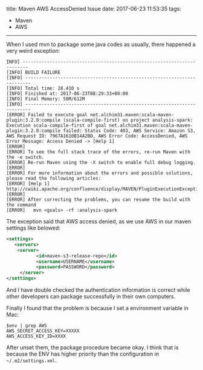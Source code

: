 title: Maven AWS AccessDenied Issue
date: 2017-06-23 11:53:35
tags: 
- Maven
- AWS
---

When I used mvn to package some java codes as usually, there happened a very weird exception:

``` shell
INFO] ------------------------------------------------------------------------
[INFO] BUILD FAILURE
[INFO] ------------------------------------------------------------------------
[INFO] Total time: 28.410 s
[INFO] Finished at: 2017-06-23T08:29:33+00:00
[INFO] Final Memory: 50M/612M
[INFO] ------------------------------------------------------------------------
[ERROR] Failed to execute goal net.alchim31.maven:scala-maven-plugin:3.2.0:compile (scala-compile-first) on project analysis-spark: Execution scala-compile-first of goal net.alchim31.maven:scala-maven-plugin:3.2.0:compile failed: Status Code: 403, AWS Service: Amazon S3, AWS Request ID: 7967A1610B14A2BD, AWS Error Code: AccessDenied, AWS Error Message: Access Denied -> [Help 1]
[ERROR]
[ERROR] To see the full stack trace of the errors, re-run Maven with the -e switch.
[ERROR] Re-run Maven using the -X switch to enable full debug logging.
[ERROR]
[ERROR] For more information about the errors and possible solutions, please read the following articles:
[ERROR] [Help 1] http://cwiki.apache.org/confluence/display/MAVEN/PluginExecutionException
[ERROR]
[ERROR] After correcting the problems, you can resume the build with the command
[ERROR]   mvn <goals> -rf :analysis-spark
```

The exception said that AWS access denied, as we use AWS in our maven settings like belowed:

``` xml
<settings>
   <servers>
    <server>
           <id>maven-s3-release-repo</id>
           <username>USERNAME</username>
           <password>PASSWORD</password>
     </server>
</settings>
```

And I have double checked the authentication information is correct while other developers can package successfully in their own computers.

Finally I found that the problem is because I set a environment variable in Mac:

``` shell
$env | grep AWS
AWS_SECRET_ACCESS_KEY=XXXXX
AWS_ACCESS_KEY_ID=XXXX
```

After unset them, the package procedure became okay. I think that is because the ENV has higher priority than the configuration in `~/.m2/settings.xml`.